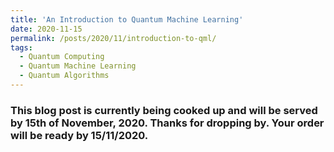 ```yaml
---
title: 'An Introduction to Quantum Machine Learning'
date: 2020-11-15
permalink: /posts/2020/11/introduction-to-qml/
tags:
  - Quantum Computing
  - Quantum Machine Learning
  - Quantum Algorithms
---
```


### This blog post is currently being cooked up and will be served by 15th of November, 2020. Thanks for dropping by. Your order will be ready by 15/11/2020.
